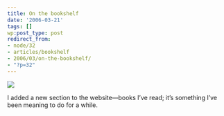 ```yaml
---
title: On the bookshelf
date: '2006-03-21'
tags: []
wp:post_type: post
redirect_from:
- node/32
- articles/bookshelf
- 2006/03/on-the-bookshelf/
- "?p=32"
---
```


  [ ![](http://static.flickr.com/56/116190958_8ebe3e57a6_m.jpg) ](http://www.flickr.com/photos/atomicworkshop/116190958/)

I added a new section to the website—books I’ve read; it’s something I’ve been meaning to do for a while.
